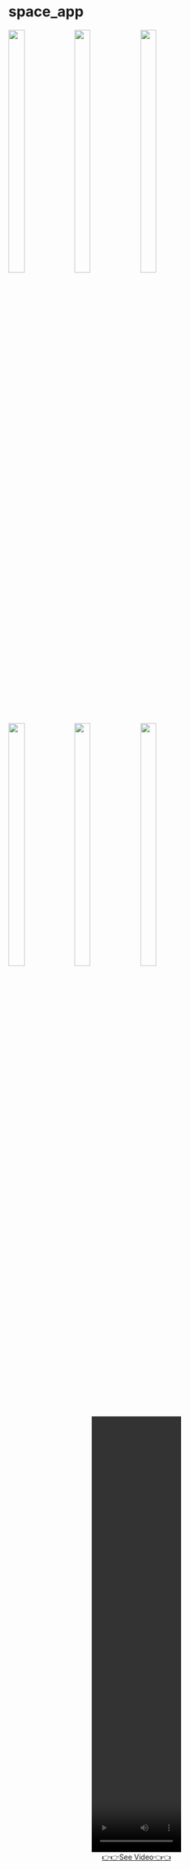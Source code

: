 # space_app

<div> 
    <img src = "https://github.com/user-attachments/assets/2e618bc0-7784-4dc8-9c22-b1e451976aef"  height=35% width=25%  />
    <img src = "https://github.com/user-attachments/assets/892ea174-0719-4979-a6de-c847434e1873"  height=35% width=25%  />
    <img src = "https://github.com/user-attachments/assets/7801a897-c2a8-43b2-a354-37d7bfd3013a"  height=35% width=25%  />
    <img src = "https://github.com/user-attachments/assets/09647038-70cb-43a6-a2d0-0c5b6e52d6f6"  height=35% width=25%  />
    <img src = "https://github.com/user-attachments/assets/8bde0282-4919-4d71-9ee2-1c90148684d5"  height=35% width=25%  />
    <img src = "https://github.com/user-attachments/assets/92d4fef9-3c4c-49d2-a417-c8ed903c692d"  height=35% width=25%  />
<div align = "center">
<video src= "https://github.com/user-attachments/assets/f0c4363c-8405-496c-a9e1-4372c04a5863" width=35%
height=22% >
</div>




<div align="center"> <a href="https://drive.google.com/file/d/1ePYgghCPKymtmHkQAaJ5W_knemOnXNUR/view?usp=drivesdk">👉👉See Video👈👈</a></div>

